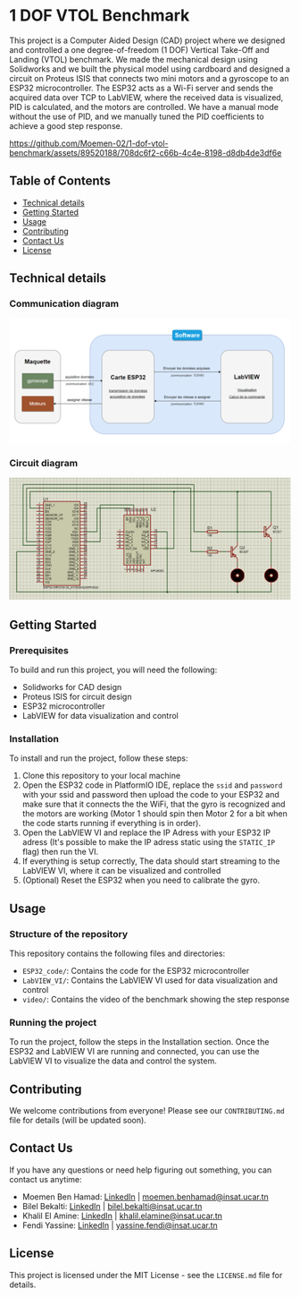 # 1 DOF VTOL Benchmark

This project is a Computer Aided Design (CAD) project where we designed and controlled a one degree-of-freedom (1 DOF) Vertical Take-Off and Landing (VTOL) benchmark. We made the mechanical design using Solidworks and we built the physical model using cardboard and designed a circuit on Proteus ISIS that connects two mini motors and a gyroscope to an ESP32 microcontroller. The ESP32 acts as a Wi-Fi server and sends the acquired data over TCP to LabVIEW, where the received data is visualized, PID is calculated, and the motors are controlled. We have a manual mode without the use of PID, and we manually tuned the PID coefficients to achieve a good step response.

https://github.com/Moemen-02/1-dof-vtol-benchmark/assets/89520188/708dc6f2-c66b-4c4e-8198-d8db4de3df6e

## Table of Contents

- [Technical details](#technical-details)
- [Getting Started](#getting-started)
- [Usage](#usage)
- [Contributing](#contributing)
- [Contact Us](#contact-us)
- [License](#license)

## Technical details

### Communication diagram
![Communication diagram](diagrams/comm_diagram.png)

### Circuit diagram
![Circuit diagram](diagrams/proteus_isis_circuit.png)

## Getting Started

### Prerequisites

To build and run this project, you will need the following:

- Solidworks for CAD design
- Proteus ISIS for circuit design
- ESP32 microcontroller
- LabVIEW for data visualization and control

### Installation

To install and run the project, follow these steps:

1. Clone this repository to your local machine
2. Open the ESP32 code in PlatformIO IDE, replace the `ssid` and `password` with your ssid and password then upload the code to your ESP32 and make sure that it connects the the WiFi, that the gyro is recognized and the motors are working (Motor 1 should spin then Motor 2 for a bit when the code starts running if everything is in order).
3. Open the LabVIEW VI and replace the IP Adress with your ESP32 IP adress (It's possible to make the IP adress static using the `STATIC_IP` flag) then run the VI.
4. If everything is setup correctly, The data should start streaming to the LabVIEW VI, where it can be visualized and controlled
5. (Optional) Reset the ESP32 when you need to calibrate the gyro.

## Usage

### Structure of the repository

This repository contains the following files and directories:

- `ESP32_code/`: Contains the code for the ESP32 microcontroller
- `LabVIEW_VI/`: Contains the LabVIEW VI used for data visualization and control
- `video/`: Contains the video of the benchmark showing the step response

<!-- Note: The diagrams of the Solidworks model, Proteus ISIS diagram, and communication diagram will be added to the README later. -->

### Running the project

To run the project, follow the steps in the Installation section. Once the ESP32 and LabVIEW VI are running and connected, you can use the LabVIEW VI to visualize the data and control the system.

## Contributing

We welcome contributions from everyone! Please see our `CONTRIBUTING.md` file for details (will be updated soon).

## Contact Us

If you have any questions or need help figuring out something, you can contact us anytime:

- Moemen Ben Hamad: [LinkedIn](https://www.linkedin.com/in/moemen-benhamad/) | moemen.benhamad@insat.ucar.tn
- Bilel Bekalti: [LinkedIn](https://www.linkedin.com/in/bilel-bekalti-742459169/) | bilel.bekalti@insat.ucar.tn
- Khalil El Amine: [LinkedIn](https://www.linkedin.com/in/khalil-el-amine/) | khalil.elamine@insat.ucar.tn
- Fendi Yassine: [LinkedIn](https://www.linkedin.com/in/yassine-fendi-25141a241/) | yassine.fendi@insat.ucar.tn

## License

This project is licensed under the MIT License - see the `LICENSE.md` file for details.
